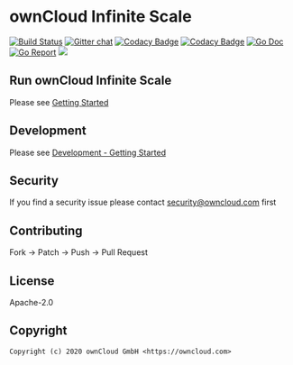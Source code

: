 # ownCloud Infinite Scale

[![Build Status](https://drone.owncloud.com/api/badges/owncloud/ocis/status.svg)](https://drone.owncloud.com/owncloud/ocis)
[![Gitter chat](https://badges.gitter.im/cs3org/reva.svg)](https://gitter.im/cs3org/reva)
[![Codacy Badge](https://app.codacy.com/project/badge/Grade/dc97ddfa167641d8b107e9b618823c71)](https://www.codacy.com/gh/owncloud/ocis/dashboard?utm_source=github.com&amp;utm_medium=referral&amp;utm_content=owncloud/ocis&amp;utm_campaign=Badge_Grade)
[![Codacy Badge](https://app.codacy.com/project/badge/Coverage/dc97ddfa167641d8b107e9b618823c71)](https://www.codacy.com/gh/owncloud/ocis/dashboard?utm_source=github.com&utm_medium=referral&utm_content=owncloud/ocis&utm_campaign=Badge_Coverage)
[![Go Doc](https://godoc.org/github.com/owncloud/ocis?status.svg)](http://godoc.org/github.com/owncloud/ocis)
[![Go Report](https://goreportcard.com/badge/github.com/owncloud/ocis)](https://goreportcard.com/report/github.com/owncloud/ocis)
[![](https://images.microbadger.com/badges/image/owncloud/ocis.svg)](https://hub.docker.com/r/owncloud/ocis "oCIS docker image")

## Run ownCloud Infinite Scale

Please see [Getting Started](https://owncloud.github.io/ocis/getting-started/)

## Development

Please see [Development - Getting Started](https://owncloud.github.io/ocis/development/getting-started/)

## Security

If you find a security issue please contact [security@owncloud.com](mailto:security@owncloud.com) first

## Contributing

Fork -> Patch -> Push -> Pull Request

## License

Apache-2.0

## Copyright

```console
Copyright (c) 2020 ownCloud GmbH <https://owncloud.com>
```
